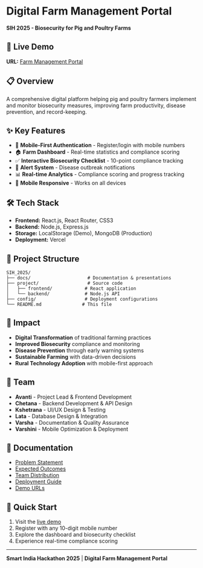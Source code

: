 # Digital Farm Management Portal
**SIH 2025 - Biosecurity for Pig and Poultry Farms**

## 🚀 Live Demo
**URL:** [Farm Management Portal](https://sih-2025-7i4yjeikm-avanti0s-projects.vercel.app)

## 📋 Overview
A comprehensive digital platform helping pig and poultry farmers implement and monitor biosecurity measures, improving farm productivity, disease prevention, and record-keeping.

## ✨ Key Features
- 📱 **Mobile-First Authentication** - Register/login with mobile numbers
- 🏠 **Farm Dashboard** - Real-time statistics and compliance scoring
- ✅ **Interactive Biosecurity Checklist** - 10-point compliance tracking
- 🚨 **Alert System** - Disease outbreak notifications
- 📊 **Real-time Analytics** - Compliance scoring and progress tracking
- 📱 **Mobile Responsive** - Works on all devices

## 🛠️ Tech Stack
- **Frontend:** React.js, React Router, CSS3
- **Backend:** Node.js, Express.js
- **Storage:** LocalStorage (Demo), MongoDB (Production)
- **Deployment:** Vercel

## 📁 Project Structure
```
SIH_2025/
├── docs/                     # Documentation & presentations
├── project/                  # Source code
│   ├── frontend/            # React application
│   └── backend/             # Node.js API
├── config/                  # Deployment configurations
└── README.md               # This file
```

## 🎯 Impact
- **Digital Transformation** of traditional farming practices
- **Improved Biosecurity** compliance and monitoring
- **Disease Prevention** through early warning systems
- **Sustainable Farming** with data-driven decisions
- **Rural Technology Adoption** with mobile-first approach

## 👥 Team
- **Avanti** - Project Lead & Frontend Development
- **Chetana** - Backend Development & API Design
- **Kshetrana** - UI/UX Design & Testing
- **Lata** - Database Design & Integration
- **Varsha** - Documentation & Quality Assurance
- **Varshini** - Mobile Optimization & Deployment

## 📖 Documentation
- [Problem Statement](docs/Problem_Statement.md)
- [Expected Outcomes](docs/expected_outcomes.md)
- [Team Distribution](docs/group_distribution.txt)
- [Deployment Guide](docs/DEPLOYMENT.md)
- [Demo URLs](docs/DEMO_URLS.md)

## 🚀 Quick Start
1. Visit the [live demo](https://sih-2025-7i4yjeikm-avanti0s-projects.vercel.app)
2. Register with any 10-digit mobile number
3. Explore the dashboard and biosecurity checklist
4. Experience real-time compliance scoring

---
**Smart India Hackathon 2025** | **Digital Farm Management Portal**
